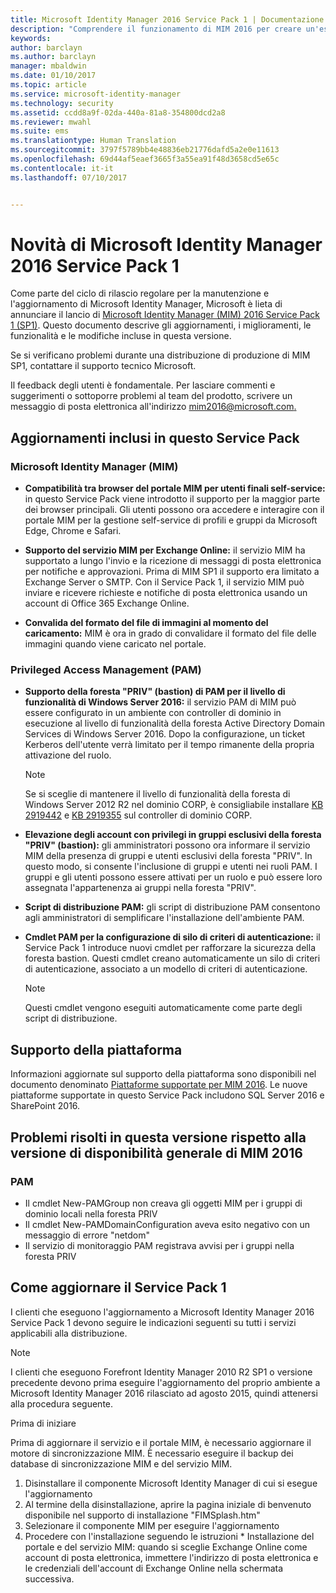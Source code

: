 ```yaml
---
title: Microsoft Identity Manager 2016 Service Pack 1 | Documentazione Microsoft
description: "Comprendere il funzionamento di MIM 2016 per creare un'esperienza di gestione delle identità più pratica e sicura nel cloud e in locale."
keywords: 
author: barclayn
ms.author: barclayn
manager: mbaldwin
ms.date: 01/10/2017
ms.topic: article
ms.service: microsoft-identity-manager
ms.technology: security
ms.assetid: ccdd8a9f-02da-440a-81a8-354800dcd2a8
ms.reviewer: mwahl
ms.suite: ems
ms.translationtype: Human Translation
ms.sourcegitcommit: 3797f5789bb4e48836eb21776dafd5a2e0e11613
ms.openlocfilehash: 69d44af5eaef3665f3a55ea91f48d3658cd5e65c
ms.contentlocale: it-it
ms.lasthandoff: 07/10/2017


---
```

<a id="whats-new-for-microsoft-identity-manager-2016-service-pack-1" class="xliff"></a>
# Novità di Microsoft Identity Manager 2016 Service Pack 1 #

Come parte del ciclo di rilascio regolare per la manutenzione e l'aggiornamento di Microsoft Identity Manager, Microsoft è lieta di annunciare il lancio di [Microsoft Identity Manager (MIM) 2016 Service Pack 1 (SP1)](https://msdn.microsoft.com/subscriptions/downloads/?fileid=70212#searchTerm=&Languages=en&PageSize=10&PageIndex=0&FileId=70212). Questo documento descrive gli aggiornamenti, i miglioramenti, le funzionalità e le modifiche incluse in questa versione.

Se si verificano problemi durante una distribuzione di produzione di MIM SP1, contattare il supporto tecnico Microsoft.

Il feedback degli utenti è fondamentale. Per lasciare commenti e suggerimenti o sottoporre problemi al team del prodotto, scrivere un messaggio di posta elettronica all'indirizzo [mim2016@microsoft.com.](mailto:mim2016@microsoft.com)



<a id="updates-in-this-service-pack" class="xliff"></a>
## Aggiornamenti inclusi in questo Service Pack #

<a id="mim" class="xliff"></a>
### Microsoft Identity Manager (MIM)

- **Compatibilità tra browser del portale MIM per utenti finali self-service:** in questo Service Pack viene introdotto il supporto per la maggior parte dei browser principali. Gli utenti possono ora accedere e interagire con il portale MIM per la gestione self-service di profili e gruppi da Microsoft Edge, Chrome e Safari.

- **Supporto del servizio MIM per Exchange Online:** il servizio MIM ha supportato a lungo l'invio e la ricezione di messaggi di posta elettronica per notifiche e approvazioni. Prima di MIM SP1 il supporto era limitato a Exchange Server o SMTP. Con il Service Pack 1, il servizio MIM può inviare e ricevere richieste e notifiche di posta elettronica usando un account di Office 365 Exchange Online.

- **Convalida del formato del file di immagini al momento del caricamento:** MIM è ora in grado di convalidare il formato del file delle immagini quando viene caricato nel portale.

<a id="privileged-access-managementpam" class="xliff"></a>
### Privileged Access Management (PAM)

- **Supporto della foresta "PRIV" (bastion) di PAM per il livello di funzionalità di Windows Server 2016:** il servizio PAM di MIM può essere configurato in un ambiente con controller di dominio in esecuzione al livello di funzionalità della foresta Active Directory Domain Services di Windows Server 2016. Dopo la configurazione, un ticket Kerberos dell'utente verrà limitato per il tempo rimanente della propria attivazione del ruolo.

    >[!Note]
    Se si sceglie di mantenere il livello di funzionalità della foresta di Windows Server 2012 R2 nel dominio CORP, è consigliabile installare [KB 2919442](https://support.microsoft.com/en-us/kb/2919442) e [KB 2919355](https://support.microsoft.com/en-us/kb/2919355) sul controller di dominio CORP.

- **Elevazione degli account con privilegi in gruppi esclusivi della foresta "PRIV" (bastion):** gli amministratori possono ora informare il servizio MIM della presenza di gruppi e utenti esclusivi della foresta "PRIV". In questo modo, si consente l'inclusione di gruppi e utenti nei ruoli PAM.  I gruppi e gli utenti possono essere attivati per un ruolo e può essere loro assegnata l'appartenenza ai gruppi nella foresta "PRIV".

- **Script di distribuzione PAM:** gli script di distribuzione PAM consentono agli amministratori di semplificare l'installazione dell'ambiente PAM.

- **Cmdlet PAM per la configurazione di silo di criteri di autenticazione:** il Service Pack 1 introduce nuovi cmdlet per rafforzare la sicurezza della foresta bastion. Questi cmdlet creano automaticamente un silo di criteri di autenticazione, associato a un modello di criteri di autenticazione.

    >[!Note]
    Questi cmdlet vengono eseguiti automaticamente come parte degli script di distribuzione.


<a id="platform-support" class="xliff"></a>
## Supporto della piattaforma
Informazioni aggiornate sul supporto della piattaforma sono disponibili nel documento denominato [Piattaforme supportate per MIM 2016](microsoft-identity-manager-2016-supported-platforms.md).  Le nuove piattaforme supportate in questo Service Pack includono SQL Server 2016 e SharePoint 2016.

<a id="issues-fixed-in-this-release-from-mim-2016-general-availability" class="xliff"></a>
## Problemi risolti in questa versione rispetto alla versione di disponibilità generale di MIM 2016

<a id="pam" class="xliff"></a>
### PAM
- Il cmdlet New-PAMGroup non creava gli oggetti MIM per i gruppi di dominio locali nella foresta PRIV
- Il cmdlet New-PAMDomainConfiguration aveva esito negativo con un messaggio di errore "netdom"
- Il servizio di monitoraggio PAM registrava avvisi per i gruppi nella foresta PRIV

<a id="how-to-upgrade-to-service-pack-1" class="xliff"></a>
## Come aggiornare il Service Pack 1

I clienti che eseguono l'aggiornamento a Microsoft Identity Manager 2016 Service Pack 1 devono seguire le indicazioni seguenti su tutti i servizi applicabili alla distribuzione.

>[!Note]
>I clienti che eseguono Forefront Identity Manager 2010 R2 SP1 o versione precedente devono prima eseguire l'aggiornamento del proprio ambiente a Microsoft Identity Manager 2016 rilasciato ad agosto 2015, quindi attenersi alla procedura seguente.

Prima di iniziare

Prima di aggiornare il servizio e il portale MIM, è necessario aggiornare il motore di sincronizzazione MIM.
È necessario eseguire il backup dei database di sincronizzazione MIM e del servizio MIM.

  1. Disinstallare il componente Microsoft Identity Manager di cui si esegue l'aggiornamento
  2. Al termine della disinstallazione, aprire la pagina iniziale di benvenuto disponibile nel supporto di installazione "FIMSplash.htm"
  3. Selezionare il componente MIM per eseguire l'aggiornamento
  4. Procedere con l'installazione seguendo le istruzioni
    * Installazione del portale e del servizio MIM: quando si sceglie Exchange Online come account di posta elettronica, immettere l'indirizzo di posta elettronica e le credenziali dell'account di Exchange Online nella schermata successiva.

